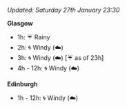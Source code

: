 *Updated: Saturday 27th January 23:30*

**Glasgow**

* 1h: :umbrella: Rainy
* 2h: :cyclone: Windy (:cloud:)
* 3h: :cyclone: Windy (:cloud:) [:umbrella: as of 23h]
* 4h - 12h: :cyclone: Windy (:cloud:)

**Edinburgh**

* 1h - 12h: :cyclone: Windy (:cloud:)
